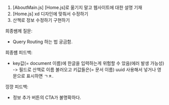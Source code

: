 1. [AboutMain.js] [Home.js]로 옮기지 말고 웹사이트에 대한 설명 기재
2. [Home.js] xd 디자인에 맞춰서 수정하기
3. 산책로 정보 수정하기 구현하기

희종쌤께 질문:

- Query Routing 하는 법 궁금함.

희종썜 피드백:

- key값(= document 이름)에 한글을 입력하는게 위험할 수 았음(에러 발생 가능성)
  -> 필드로 산책로 이름 불러오고 키값들은(= 문서 이름) uuid 사용해서 넣거나 영문으로 표시하면 ㄱㅊ.

낑깡 피드백:

- 정보 추가 버튼의 CTA가 불명확하다.
